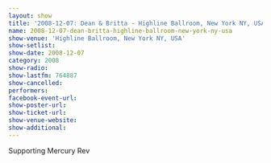 ```yaml
---
layout: show
title: '2008-12-07: Dean & Britta - Highline Ballroom, New York NY, USA'
name: 2008-12-07-dean-britta-highline-ballroom-new-york-ny-usa
show-venue: 'Highline Ballroom, New York NY, USA'
show-setlist: 
show-date: 2008-12-07
category: 2008
show-radio: 
show-lastfm: 764887
show-cancelled: 
performers: 
facebook-event-url: 
show-poster-url: 
show-ticket-url: 
show-venue-website: 
show-additional: 
---
```


Supporting Mercury Rev